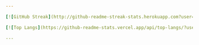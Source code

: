 ```yaml
---

[![GitHub Streak](http://github-readme-streak-stats.herokuapp.com?user=rntvilela&theme=dark&background=0b0b0b)](https://git.io/streak-stats)

[![Top Langs](https://github-readme-stats.vercel.app/api/top-langs/?username=rntvilela&layout=compact&theme=dark&show_icons=true&bg_color=0b0b0b)](https://github.com/anuraghazra/github-readme-stats)

---
```

